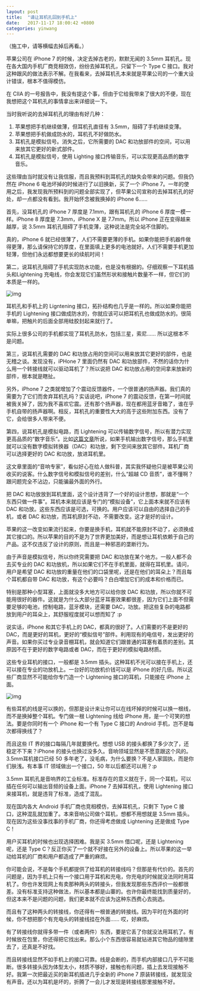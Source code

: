 ```yaml
---
layout: post
title:  "请让耳机孔回到手机上"
date:   2017-11-17 18:00:42 +0800
categories: yinwang
---
```

（施工中，请等横幅去掉后再看。）

苹果公司在 iPhone 7 的时候，决定去掉古老的，默默无闻的 3.5mm 耳机孔。现在各大国内手机厂商竞相效仿，纷纷去掉耳机孔，只留下一个 Type C 接口。我对这种跟风的做法表示不解。在我看来，去掉耳机孔本来就是苹果公司的一个重大设计错误，根本不值得模仿。

在 CIIA 的一号报告中，我没有提这个事，但由于它给我带来了很大的不便，现在我想把这个耳机孔的事情拿出来详细说一下。

当时我听说的去掉耳机孔的理由有好几种：

1. 苹果想把手机继续做薄，但耳机孔直径有 3.5mm，阻碍了手机继续变薄。
2. 苹果想把手机做成防水的，耳机孔不好做防水。
3. 耳机孔是模拟信号。消失之后，它所需要的 DAC 和功放部件的空间，可以用来放其它更好的新式部件。
4. 耳机孔是模拟信号，使用 Lighting 接口传输音乐，可以实现更高品质的数字音乐。

这些理由当时就没有让我信服，而且我预料到耳机孔的缺失会带来的问题。但我仍然在 iPhone 6 电池坏掉的时候进行了以旧换新，买了一个 iPhone 7。一年的使用之后，我发现我所预料到的问题全部实现了，但苹果公司宣称的去掉耳机孔的好处，却一点都没有看到。我开始怀念被我换掉的 iPhone 6……

首先，没耳机孔的 iPhone 7 厚度是 7.1mm，跟有耳机孔的 iPhone 6 厚度一模一样。iPhone 8 厚度是 7.3mm，iPhone X 是 7.7mm。所以 iPhone 正在变得越来越厚，说 3.5mm 耳机孔阻碍了手机变薄，这种说法是完全站不住脚的。

真的，iPhone 6 就已经很薄了，人们不需要更薄的手机。如果你能把手机器件做得更薄，那么请保持它的厚度，在里面填上更多的电池就好。人们不需要手机更加轻薄，但他们永远都想要更长的续航时间！

第二，说耳机孔阻碍了手机实现防水功能，也是没有根据的。仔细观察一下耳机插头和Lightening 充电线，你会发现它们虽然形状和接触片数量不一样，但它们的本质是一样的。

![img](http://www.yinwang.org/images/lightening-earphone.jpg)

耳机孔和手机上的 Ligntening 接口，拓扑结构也几乎是一样的。所以如果你能把手机的 Lightening 接口做成防水的，你就应该可以把耳机孔也做成防水的。很简单嘛，把触片的后面全部用硅胶封起来就行了。

实际上很多公司的手机都实现了耳机孔防水，包括三星，索尼…… 所以这根本不是问题。

第三，说耳机孔需要的 DAC 和功放占用的空间可以用来放其它更好的部件，也是无稽之谈。发现没有，iPHone 7 里面仍然有 DAC 和功放部件，不然的话你为什么用一个转接线就可以驱动耳机了？所以说把 DAC 和功放占用的空间拿来放新的部件，根本就是瞎扯。

另外，iPhone 7 之类就增加了个震动反馈器件，一个很普通的扬声器。我们真的需要为了它们而舍弃耳机孔吗？实话说吧，iPhone 7 的震动反馈，在第一时间就被我关掉了，因为我不喜欢它震。还有那个扬声器，现在都用蓝牙音箱了，谁在乎手机自带的扬声器啊。相反，耳机孔的重要性大大的高于这些附加东西。没有了它，会给很多人带来不便。

第四，说耳机孔是模拟电路，而 Lightening 可以传输数字信号，所以有潜力实现更高品质的“数字音乐”。比如[这篇文章](https://www.forbes.com/sites/jvchamary/2016/09/16/apple-iphone-headphone-jack/#47f5250a5348)所说，如果手机输出数字信号，那么手机里就可以没有数字模拟转换器（DAC）和功放，剩下空间来放其它部件。耳机厂商可以选择更好的 DAC 和功放，放进耳机里。

这文章里面的“音响专家”，看似好心在给人做科普，其实我怀疑他只是被苹果公司收买的说客。什么数字信号和模拟信号的差别，什么“超越 CD 音质”，谁不懂啊？跟问题完全不沾边，只能骗最外面的外行。

把 DAC 和功放放到耳机里面，这个设计违背了一个好的设计思想，那就是“一个东西只做一件事”。耳机本来就应该是专门的“模拟设备”，它上面本来就不应该有 DAC 和功放。这些东西应该是可选，可换的。用户应该可以自由的选择自己的手机，或者 DAC 和功放，而耳机原封不动，不需要改变。这才是好的设计。

苹果的这一改变如果流行起来，你要是换手机，耳机就不能原封不动了，必须换成其它接口的。所以苹果的目的不是为了世界更加美好，而是想让耳机依赖于自己的产品。这不仅违反了设计的原则，而且是一种邪恶的垄断行为。

由于声音是模拟信号，所以你终究需要把 DAC 和功放在某个地方。一般人都不会去买专业的 DAC 和功放机，所以如果它们不在手机里面，就得在耳机里。请问，用户是希望 DAC 和功放的重量在他们的口袋里呢，还是在他们的耳朵上？而且每个耳机都自带 DAC 和功放，有这个必要吗？白白增加它们的成本和价格而已。

特别是那种小型耳塞，上面就没多大地方可以给你放 DAC 和功放，所以你就不可能用很好的器件。这就是为什么大部分蓝牙耳塞效果都很差，因为它们上面不但需要足够的电池，控制电路，蓝牙模块，还需要 DAC，功放。把这些复杂的电路都放到用户的耳朵上，其舒服程度就可以想而知了 :p

说实话，iPhone 和其它手机上的 DAC，都真的很好了。人们需要的不是更好的 DAC，而是更好的耳机，更好的“模拟信号”部件。利用现有的电信号，发出更好的声音。如果你买过专业录音棚耳机，就会知道它们跟普通的耳塞有着质的差别。其原因不在于更好的数字电路或者 DAC，而在于更好的模拟电路材质。

这些专业耳机的接口，一般都是 3.5mm 插头。这种耳机不光可以接在手机上，还可以接在专业的功放机上。一台好的功放机价钱可以是 iPhone 的好几倍。所以这些厂商显然不可能给你专门造一个 Lightening 接口的耳机，只能接在 iPhone 上面。

![img](http://www.yinwang.org/images/akg-712-amplifier.jpg)

有些耳机的线是可以换的，但那是设计来让你可以在线坏掉的时候可以换一根线，而不是换掉整个耳机。专门做一根 Lightening 线给 iPhone 用，是一个可笑的想法。要是你同时有一个 iPhone 和一个有 Type C 接口的 Android 手机，岂不是每次都得换线了？

而且这些 IT 界的接口每隔几年就要换代。想想 USB 的接头都换了多少次了，还稳定不下来？iPhone 的接头也换过没多久。音响领域显然是不愿意跟这个风的。3.5mm耳机接口已经 50 多年老了，没毛病，为什么要换？不是人家固执，而是你们肤浅。有本事 IT 领域做出一个接口，50 年以后都还可以用？:p

3.5mm 耳机孔是音响界的工业标准。标准存在的意义就在于，同一个耳机，可以插在任何可以输出音频的设备上面。iPhone 7 去掉耳机孔，使用 Lightening 接口来接耳机，就是违背了标准，造成了混乱。

现在国内各大 Android 手机厂商也竞相模仿，去掉耳机孔，只剩下 Type C 接口，这种混乱就加重了。本来音响公司做个耳机，想都不用想就是 3.5mm 插头。现在因为这些没事找事的手机厂商，你还得考虑做成 Lightening 还是做成 Type C！

用户买耳机的时候也出现选择困难。我是买 3.5mm 借口呢，还是 Lightening 呢，还是 Type C？反正你买了一个就不好接在另外的设备上。所以苹果的这一举动给耳机的厂商和用户都造成了严重的麻烦。

你可能会说，不是每个手机都提供了给耳机的转接线吗？但那是有代价的。首先的问题是，因为手机上只有一个接口用于耳机和充电，你充电的时候就没法同时用耳机了。你也许发现网上有卖那种两头的转接头，但我发现那些东西评价一般都很差。没有标准支持这种做法，所以基本都是山寨的。也许你最终能找到质量好的，但这本来不是问题的问题，我们更本就不应该为这种东西费心去挑选。

而且有了这种两头的转接线，你还得有一根普通的转接线。因为平时在外面的时候，你不想把那个有充电头的转接线挂在外面…… 哎，好麻烦。

有了转接线你就得多带一件（或者两件）东西，要是它丢了你就没法用耳机了。有时候放在包里，你还得把它找出来。那么小个东西很容易就钻进其它物品的缝隙里去了，还真是不好找。

而且转接线显然不如手机上的接口可靠。线是会断的，而手机内部接口几乎不可能断。很多转接头因为体型太小，材质不够好，接触也有问题，插上去发现接触不好。我第一次把最近买的新耳机插进几乎全新的 iPhone 7 原装转接线，就发现没有声音。还以为耳机是坏的，折腾了一会儿才发现是转接线那里接触不好。